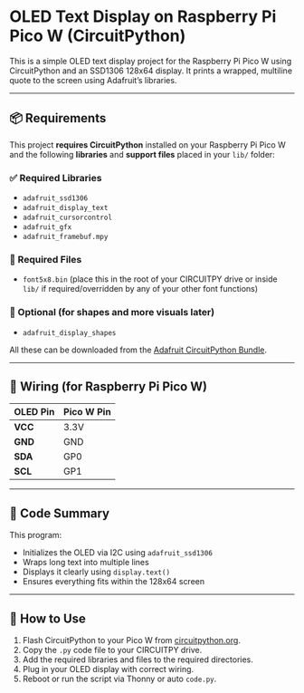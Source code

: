 # OLED Text Display on Raspberry Pi Pico W (CircuitPython)

This is a simple OLED text display project for the Raspberry Pi Pico W using CircuitPython and an SSD1306 128x64 display. It prints a wrapped, multiline quote to the screen using Adafruit’s libraries.

---

## 📦 Requirements

This project **requires CircuitPython** installed on your Raspberry Pi Pico W and the following **libraries** and **support files** placed in your `lib/` folder:

### ✅ Required Libraries
- `adafruit_ssd1306`
- `adafruit_display_text`
- `adafruit_cursorcontrol`
- `adafruit_gfx`
- `adafruit_framebuf.mpy`

### 📁 Required Files
- `font5x8.bin` (place this in the root of your CIRCUITPY drive or inside `lib/` if required/overridden by any of your other font functions)

### 🔲 Optional (for shapes and more visuals later)
- `adafruit_display_shapes`

All these can be downloaded from the [Adafruit CircuitPython Bundle](https://circuitpython.org/libraries).

---

## 🔧 Wiring (for Raspberry Pi Pico W)

| OLED Pin | Pico W Pin |
|----------|------------|
| **VCC**  | 3.3V       |
| **GND**  | GND        |
| **SDA**  | GP0        |
| **SCL**  | GP1        |

---

## 🧠 Code Summary

This program:
- Initializes the OLED via I2C using `adafruit_ssd1306`
- Wraps long text into multiple lines
- Displays it clearly using `display.text()`
- Ensures everything fits within the 128x64 screen

---

## 📝 How to Use

1. Flash CircuitPython to your Pico W from [circuitpython.org](https://circuitpython.org/board/raspberry_pi_pico_w/).
2. Copy the `.py` code file to your CIRCUITPY drive.
3. Add the required libraries and files to the required directories.
4. Plug in your OLED display with correct wiring.
5. Reboot or run the script via Thonny or auto `code.py`.